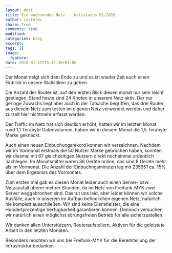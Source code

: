 ```yaml
---
layout: post
title: Ein wachsendes Netz  - Netzstatus 01/2016
author: justelex
share: true
comments: true
modified:
categories: blog
excerpt:
tags: []
image:
  feature:
date: 2016-01-31T15:42:36+01:00
---
```



Der Monat neigt sich dem Ende zu und es ist wieder Zeit euch einen Einblick in unsere Statistiken zu geben. 

Die Anzahl der Router ist, auf den ersten Blick diesen monat nur sehr leicht gestiegen. Stand heute sind 24 Knoten in unserem Netz aktiv. Der nur geringe Zuwachs liegt aber auch in der Tatsache begriffen, das drei Router aus diesem Netz zum testen im eigenen Netz verwendet werden und daher zurzeit hier nichtmehr erfasst werden.

Der Traffic im Netz hat sich deutlich erhöht, hatten wir im letzten Monat rund 1,1 Terabyte Datenvolumen, haben wir in diesem Monat die 1,5 Terabyte Marke geknackt. 

Auch einen neuen Einbuchungsrekord konnen wir verzeichnen. Nachdem wir im Vormonat erstmals die 50 Nutzer Marke gebrochen haben, konnten wir diesmal mit 67 gleichzeitigen Nutzern direkt nocheinmal ordentlich nachlegen. Im Monatsmittel waren 36 Geräte online, das sind 8 Geräte mehr als im Vormonat. Die Anzahl der Einbuchngsminuten lag mit 235951 ca. 15% über dem Ergebniss des Vormonats.

Zum ersten mal gab es diesen Monat leider auch einen Server- bzw. Netzausfall überer mehrer Stunden, da im Netz von Freifunk-MYK zwei Server weggebrochen sind. Das tut uns leid, aber leider können wir solche Ausfälle, auch in unserem im Aufbau befindlichen eigenen Netz, natürlich nie komplett ausschließen. Wir sind keine Dienstleister, die eine Hundertprozentige Verfügbarkeit garantieren können. Dennoch versuchen wir natürlich einen möglichst sörungsfreien Betrieb für alle sicherzustellen. 

Wir danken allen Unterstützern, Routeraufstellern, Aktiven für die geleistete Arbeit in den letzten Monaten.

Besonders möchten wir uns bei Freifunk-MYK für die Bereitstellung der Infrastruktur bedanken.

